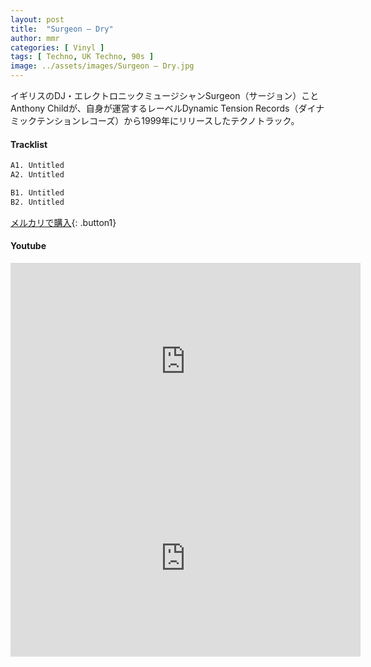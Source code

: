 ```yaml
---
layout: post
title:  "Surgeon – Dry"
author: mmr
categories: [ Vinyl ]
tags: [ Techno, UK Techno, 90s ]
image: ../assets/images/Surgeon – Dry.jpg
---
```


イギリスのDJ・エレクトロニックミュージシャンSurgeon（サージョン）ことAnthony Childが、自身が運営するレーベルDynamic Tension Records（ダイナミックテンションレコーズ）から1999年にリリースしたテクノトラック。

#### Tracklist
```md
A1. Untitled
A2. Untitled

B1. Untitled
B2. Untitled
```

[メルカリで購入](https://jp.mercari.com/item/m21648905240?afid=6142608987){: .button1}

#### Youtube
<iframe width="560" height="315" src="https://www.youtube.com/embed/0qhzTJ4cBKs?si=1l0v5DjrNOUewWb9" title="YouTube video player" frameborder="0" allow="accelerometer; autoplay; clipboard-write; encrypted-media; gyroscope; picture-in-picture; web-share" referrerpolicy="strict-origin-when-cross-origin" allowfullscreen></iframe>

<iframe width="560" height="315" src="https://www.youtube.com/embed/JobB7dn7Zo0?si=B9uumUIbDe2zddqS" title="YouTube video player" frameborder="0" allow="accelerometer; autoplay; clipboard-write; encrypted-media; gyroscope; picture-in-picture; web-share" referrerpolicy="strict-origin-when-cross-origin" allowfullscreen></iframe>